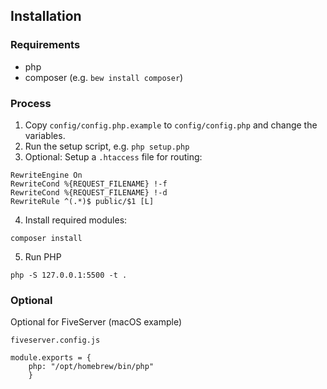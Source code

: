 ## Installation

### Requirements

- php
- composer (e.g. ``bew install composer``)

### Process

1. Copy ``config/config.php.example`` to ``config/config.php`` and change the variables.
2. Run the setup script, e.g. ``php setup.php``
3. Optional: Setup a ``.htaccess`` file for routing:

```
RewriteEngine On
RewriteCond %{REQUEST_FILENAME} !-f
RewriteCond %{REQUEST_FILENAME} !-d
RewriteRule ^(.*)$ public/$1 [L]
```

4. Install required modules:

```
composer install
```

5. Run PHP

```
php -S 127.0.0.1:5500 -t .
```

### Optional

Optional for FiveServer (macOS example)

``fiveserver.config.js``

```
module.exports = {
    php: "/opt/homebrew/bin/php"
    }
```